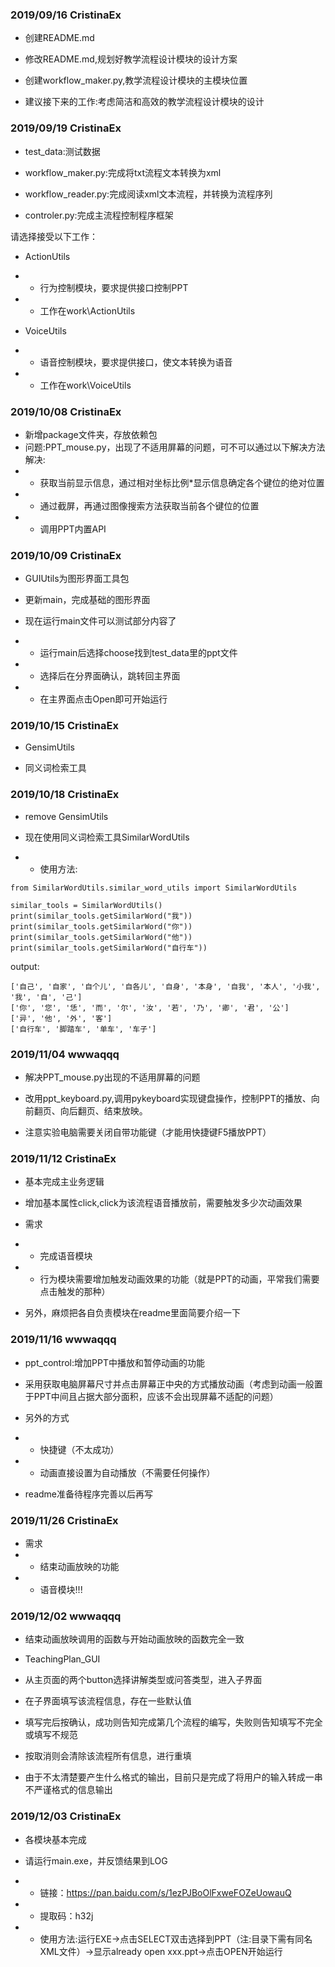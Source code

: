 ### 2019/09/16 CristinaEx

- 创建README.md

- 修改README.md,规划好教学流程设计模块的设计方案

- 创建workflow_maker.py,教学流程设计模块的主模块位置

- 建议接下来的工作:考虑简洁和高效的教学流程设计模块的设计

### 2019/09/19 CristinaEx

- test_data:测试数据

- workflow_maker.py:完成将txt流程文本转换为xml

- workflow_reader.py:完成阅读xml文本流程，并转换为流程序列

- controler.py:完成主流程控制程序框架

请选择接受以下工作：

- ActionUtils
- - 行为控制模块，要求提供接口控制PPT
- - 工作在work\\ActionUtils

- VoiceUtils
- - 语音控制模块，要求提供接口，使文本转换为语音
- - 工作在work\\VoiceUtils

### 2019/10/08 CristinaEx

- 新增package文件夹，存放依赖包
- 问题:PPT_mouse.py，出现了不适用屏幕的问题，可不可以通过以下解决方法解决:
- - 获取当前显示信息，通过相对坐标比例*显示信息确定各个键位的绝对位置
- - 通过截屏，再通过图像搜索方法获取当前各个键位的位置
- - 调用PPT内置API

### 2019/10/09 CristinaEx

- GUIUtils为图形界面工具包

- 更新main，完成基础的图形界面

- 现在运行main文件可以测试部分内容了
- - 运行main后选择choose找到test_data里的ppt文件
- - 选择后在分界面确认，跳转回主界面
- - 在主界面点击Open即可开始运行

### 2019/10/15 CristinaEx

- GensimUtils

- 同义词检索工具

### 2019/10/18 CristinaEx

- remove GensimUtils

- 现在使用同义词检索工具SimilarWordUtils

- - 使用方法:
```
from SimilarWordUtils.similar_word_utils import SimilarWordUtils

similar_tools = SimilarWordUtils()
print(similar_tools.getSimilarWord("我"))
print(similar_tools.getSimilarWord("你"))
print(similar_tools.getSimilarWord("他"))
print(similar_tools.getSimilarWord("自行车"))
```
output:
```
['自己', '自家', '自个儿', '自各儿', '自身', '本身', '自我', '本人', '小我', '我', '自', '己']
['你', '您', '恁', '而', '尔', '汝', '若', '乃', '卿', '君', '公']
['异', '他', '外', '客']
['自行车', '脚踏车', '单车', '车子']
```

### 2019/11/04 wwwaqqq

- 解决PPT_mouse.py出现的不适用屏幕的问题

- 改用ppt_keyboard.py,调用pykeyboard实现键盘操作，控制PPT的播放、向前翻页、向后翻页、结束放映。

- 注意实验电脑需要关闭自带功能键（才能用快捷键F5播放PPT）

### 2019/11/12 CristinaEx

- 基本完成主业务逻辑

- 增加基本属性click,click为该流程语音播放前，需要触发多少次动画效果

- 需求
- - 完成语音模块
- - 行为模块需要增加触发动画效果的功能（就是PPT的动画，平常我们需要点击触发的那种）

- 另外，麻烦把各自负责模块在readme里面简要介绍一下

### 2019/11/16 wwwaqqq

- ppt_control:增加PPT中播放和暂停动画的功能

- 采用获取电脑屏幕尺寸并点击屏幕正中央的方式播放动画（考虑到动画一般置于PPT中间且占据大部分面积，应该不会出现屏幕不适配的问题）

- 另外的方式

- - 快捷键（不太成功）
- - 动画直接设置为自动播放（不需要任何操作）

- readme准备待程序完善以后再写

### 2019/11/26 CristinaEx

- 需求
- - 结束动画放映的功能
- - 语音模块!!!

### 2019/12/02 wwwaqqq
- 结束动画放映调用的函数与开始动画放映的函数完全一致

- TeachingPlan_GUI

- 从主页面的两个button选择讲解类型或问答类型，进入子界面
- 在子界面填写该流程信息，存在一些默认值
- 填写完后按确认，成功则告知完成第几个流程的编写，失败则告知填写不完全或填写不规范
- 按取消则会清除该流程所有信息，进行重填

- 由于不太清楚要产生什么格式的输出，目前只是完成了将用户的输入转成一串不严谨格式的信息输出

### 2019/12/03 CristinaEx

- 各模块基本完成

- 请运行main.exe，并反馈结果到LOG
- - 链接：https://pan.baidu.com/s/1ezPJBoOlFxweFOZeUowauQ
- - 提取码：h32j
- - 使用方法:运行EXE->点击SELECT双击选择到PPT（注:目录下需有同名XML文件）->显示already open xxx.ppt->点击OPEN开始运行